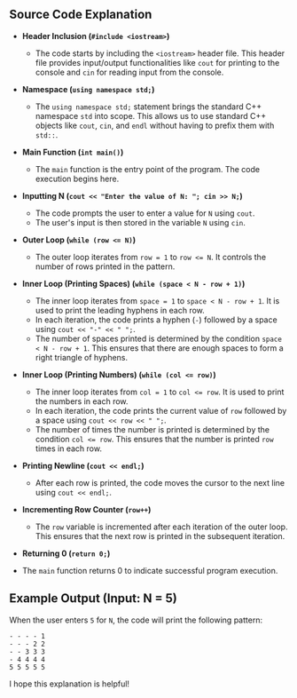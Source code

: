 ## Source Code Explanation

-  **Header Inclusion (`#include <iostream>`)**
    
    -   The code starts by including the `<iostream>` header file. This header file provides input/output functionalities like `cout` for printing to the console and `cin` for reading input from the console.
-  **Namespace (`using namespace std;`)**
    
    -   The `using namespace std;` statement brings the standard C++ namespace `std` into scope. This allows us to use standard C++ objects like `cout`,  `cin`, and `endl` without having to prefix them with `std::`.
-  **Main Function (`int main()`)**
    
    -   The `main` function is the entry point of the program. The code execution begins here.
-  **Inputting N (`cout << "Enter the value of N: "; cin >> N;`)**
    
    -   The code prompts the user to enter a value for `N` using `cout`.
    -   The user's input is then stored in the variable `N` using `cin`.
-  **Outer Loop (`while (row <= N)`)**
    
    -   The outer loop iterates from `row = 1` to `row <= N`. It controls the number of rows printed in the pattern.
-  **Inner Loop (Printing Spaces) (`while (space < N - row + 1)`)**
    
    -   The inner loop iterates from `space = 1` to `space < N - row + 1`. It is used to print the leading hyphens in each row.
    -   In each iteration, the code prints a hyphen (`-`) followed by a space using `cout << "-" << " ";`.
    -   The number of spaces printed is determined by the condition `space < N - row + 1`. This ensures that there are enough spaces to form a right triangle of hyphens.
-  **Inner Loop (Printing Numbers) (`while (col <= row)`)**
    
    -   The inner loop iterates from `col = 1` to `col <= row`. It is used to print the numbers in each row.
    -   In each iteration, the code prints the current value of `row` followed by a space using `cout << row << " ";`.
    -   The number of times the number is printed is determined by the condition `col <= row`. This ensures that the number is printed `row` times in each row.
- **Printing Newline (`cout << endl;`)**
    
    -   After each row is printed, the code moves the cursor to the next line using `cout << endl;`.
- **Incrementing Row Counter (`row++`)**
    
    -   The `row` variable is incremented after each iteration of the outer loop. This ensures that the next row is printed in the subsequent iteration.
-  **Returning 0 (`return 0;`)**
    

-   The `main` function returns 0 to indicate successful program execution.

## Example Output (Input: N = 5)

When the user enters `5` for `N`, the code will print the following pattern:

```
- - - - 1 
- - - 2 2 
- - 3 3 3 
- 4 4 4 4 
5 5 5 5 5 

```
I hope this explanation is helpful!
